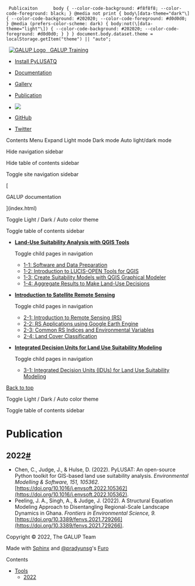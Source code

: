      Publicaiton      body { --color-code-background: #f8f8f8; --color-code-foreground: black; } @media not print { body\[data-theme="dark"\] { --color-code-background: #202020; --color-code-foreground: #d0d0d0; } @media (prefers-color-scheme: dark) { body:not(\[data-theme="light"\]) { --color-code-background: #202020; --color-code-foreground: #d0d0d0; } } } document.body.dataset.theme = localStorage.getItem("theme") || "auto";

   [![GALUP Logo](../GithubPagesImages/GALUP-logo-final-color-2020.svg)   GALUP Training](../index.html)

*   [Install PyLUSATQ](pylusat.html)
*   [Documentation](Tools.html)
*   [Gallery](Gallery.html)
*   [Publication](Publication.html)

*   [![](https://img.shields.io/pypi/v/pylusat?color=br&label=pylusat%20version)](https://github.com/chjch/pylusat)
*   [GitHub](https://github.com/SERVIR-WA/GALUP "GitHub")
*   [Twitter](https://twitter.com/galupghana "Twitter")

Contents Menu Expand Light mode Dark mode Auto light/dark mode  

Hide navigation sidebar

Hide table of contents sidebar

Toggle site navigation sidebar

[

GALUP documentation

](index.html)

Toggle Light / Dark / Auto color theme

Toggle table of contents sidebar

[](index.html)

  

*   [**Land-Use Suitability Analysis with QGIS Tools**](Training1ReadMe.html) 
    
    Toggle child pages in navigation
    
    *   [1-1: Software and Data Preparation](Training1Module1.html)
    *   [1-2: Introduction to LUCIS-OPEN Tools for QGIS](Training1Module2.html)
    *   [1-3: Create Suitability Models with QGIS Graphical Modeler](Training1Module3.html)
    *   [1-4: Aggregate Results to Make Land-Use Decisions](Training1Module4.html)
*   [**Introduction to Satellite Remote Sensing**](Training2ReadMe.html) 
    
    Toggle child pages in navigation
    
    *   [2-1: Introduction to Remote Sensing (RS)](Training2Module1.html)
    *   [2-2: RS Applications using Google Earth Engine](Training2Module2.html)
    *   [2-3: Common RS Indices and Environmental Variables](Training2Module3.html)
    *   [2-4: Land Cover Classification](Training2Module4.html)
*   [**Integrated Decision Units for Land Use Suitability Modeling**](Training3ReadMe.html) 
    
    Toggle child pages in navigation
    
    *   [3-1: Integrated Decision Units (IDUs) for Land Use Suitability Modeling](Training3Module1.html)

[Back to top](#)

Toggle Light / Dark / Auto color theme

Toggle table of contents sidebar

Publication
===========

2022[#](#2022)
--------------

*   Chen, C., Judge, J., & Hulse, D. (2022). PyLUSAT: An open-source Python toolkit for GIS-based land use suitability analysis. _Environmental Modelling & Software, 151, 105362._ [https://doi.org/10.1016/j.envsoft.2022.105362](https://doi.org/10.1016/j.envsoft.2022.105362).
*   Peeling, J. A., Singh, A., & Judge, J. (2022). A Structural Equation Modeling Approach to Disentangling Regional-Scale Landscape Dynamics in Ghana. _Frontiers in Environmental Science, 9._ [https://doi.org/10.3389/fenvs.2021.729266](https://doi.org/10.3389/fenvs.2021.729266).

Copyright © 2022, The GALUP Team

Made with [Sphinx](https://www.sphinx-doc.org/) and [@pradyunsg](https://pradyunsg.me)'s [Furo](https://github.com/pradyunsg/furo)

Contents

*   [Tools](#)
    *   [2022](#2022)